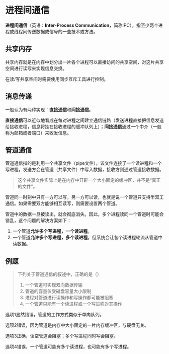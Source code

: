 # 进程间通信

**进程间通信**（英语：**Inter-Process Communication**，简称IPC），指至少两个进程或线程间传送数据或信号的一些技术或方法。

## 共享内存

共享内存就是在内存中划分出一片各个进程可以直接访问的共享空间，对这片共享空间进行读写来实现信息交换。

在读/写共享空间时需要使用同步互斥工具进行控制。



## 消息传递

一般认为有两种实现：**直接通信**和**间接通信**。

**直接通信**可以近似地看成在每对进程之间建立通信链路（发送进程直接把信息发送给接收进程，信息将挂在接收进程的缓冲队列上）；**间接通信**通过一个中介（一般称为邮箱或者端口）来收发信息。



## 管道通信

管道通信指的是利用一个共享文件（pipe文件），该文件连接了一个读进程和一个写进程，发送方会在管道（共享文件）中写入数据，接收方则通过管道接收数据。

> 这个共享文件实际上是在内存中开辟一个大小固定的缓冲区，并不是“真正的文件”。

管道同一时刻中只有一方可以写，另一方可以读，也就是说一个管道只支持半双工通信。如果需要双方能够相互读写，则需要设置两个管道。

管道中的数据一旦被读出，就会彻底消失。因此，多个进程读同一个管道时可能会错乱，这个问题的解决方案如下：

1. 一个管道**允许多个写进程，一个读进程**。
2. 一个管道**允许多个写进程，多个读进程**。但系统会让各个读进程轮流从管道中读数据。



## 例题

> 下列关于管道通信的叙述中，正确的是（）
>
> 1. 一个管道可实现双向数据传输
> 2. 管道的容量仅受磁盘容量大小限制
> 3. 进程对管道进行读操作和写操作都可能被阻塞
> 4. 一个管道只能有一个读进程或一个写进程对其操作

选项1显然错误，管道的工作方式类似于单向队列。

选项2错误，因为管道是内存中大小固定的一片内存缓冲区，与硬盘无关。

选项3正确，读空管道会阻塞；多个写进程同时写会阻塞。

选项4错误，一个管道可能有多个读进程，也可能有多个写进程。